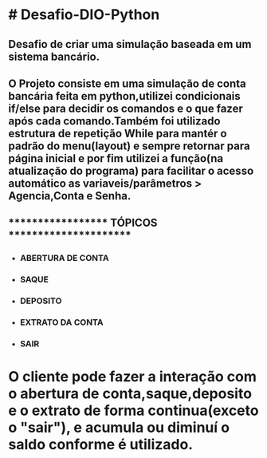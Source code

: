 
# # Desafio-DIO-Python
 
## Desafio de criar uma simulação baseada em um sistema bancário. ##
    
  ## O Projeto consiste em uma simulação de conta bancária feita em python,utilizei condicionais if/else para decidir os comandos e o que fazer após cada comando.Também foi utilizado estrutura de repetição While para mantér o padrão do menu(layout) e sempre retornar para página inicial e por fim utilizei a função(na atualização do programa) para facilitar o acesso automático as variaveis/parâmetros > Agencia,Conta e Senha.

## ***************** TÓPICOS *********************
- ### ABERTURA DE CONTA
- ### SAQUE
- ### DEPOSITO
- ### EXTRATO DA CONTA
- ### SAIR

# O cliente pode fazer a interação com o abertura de conta,saque,deposito e o extrato de forma continua(exceto o "sair"), e acumula ou diminuí o saldo conforme é utilizado. #



